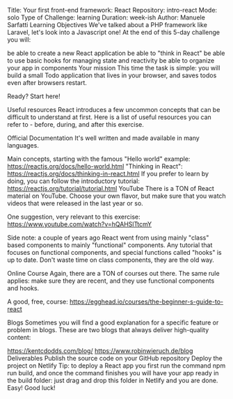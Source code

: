 Title: Your first front-end framework: React
Repository: intro-react
Mode: solo
Type of Challenge: learning
Duration: week-ish
Author: Manuele Sarfatti
Learning Objectives
We've talked about a PHP framework like Laravel, let's look into a Javascript one! At the end of this 5-day challenge you will:

be able to create a new React application
be able to "think in React"
be able to use basic hooks for managing state and reactivity
be able to organize your app in components
Your mission
This time the task is simple: you will build a small Todo application that lives in your browser, and saves todos even after browsers restart.



Ready? Start here!

Useful resources
React introduces a few uncommon concepts that can be difficult to understand at first. Here is a list of useful resources you can refer to - before, during, and after this exercise.

Official Documentation
It's well written and made available in many languages.

Main concepts, starting with the famous "Hello world" example: https://reactjs.org/docs/hello-world.html
"Thinking in React": https://reactjs.org/docs/thinking-in-react.html
If you prefer to learn by doing, you can follow the introductory tutorial: https://reactjs.org/tutorial/tutorial.html
YouTube
There is a TON of React material on YouTube. Choose your own flavor, but make sure that you watch videos that were released in the last year or so.

One suggestion, very relevant to this exercise: https://www.youtube.com/watch?v=hQAHSlTtcmY

Side note: a couple of years ago React went from using mainly "class" based components to mainly "functional" components. Any tutorial that focuses on functional components, and special functions called "hooks" is up to date. Don't waste time on class components, they are the old way.

Online Course
Again, there are a TON of courses out there. The same rule applies: make sure they are recent, and they use functional components and hooks.

A good, free, course: https://egghead.io/courses/the-beginner-s-guide-to-react

Blogs
Sometimes you will find a good explanation for a specific feature or problem in blogs. These are two blogs that always deliver high-quality content:

https://kentcdodds.com/blog/
https://www.robinwieruch.de/blog
Deliverables
Publish the source code on your GitHub repository
Deploy the project on Netlify
Tip: to deploy a React app you first run the command npm run build, and once the command finishes you will have your app ready in the build folder: just drag and drop this folder in Netlify and you are done. Easy!
Good luck!